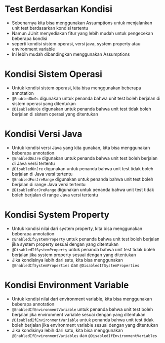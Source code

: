 # Test Berdasarkan Kondisi

- Sebenarnya kita bisa menggunakan Assumptions untuk menjalankan unit test berdasarkan kondisi tertentu
- Namun JUnit menyediakan fitur yang lebih mudah untuk pengecekan beberapa kondisi
- seperti kondisi sistem operasi, versi java, system property atau environment variable
- Ini lebih mudah dibandingkan menggunakan Assumptions

# Kondisi Sistem Operasi

- Untuk kondisi sistem operasi, kita bisa menggunakan beberapa annotation
- `@EnabledOnOs` digunakan untuk penanda bahwa unit test boleh berjalan di sistem operasi yang ditentukan
- `@DisabledOnOs` digunakan untuk penanda bahwa unit test tidak boleh berjalan di sistem operasi yang ditentukan

# Kondisi Versi Java

- Untuk kondisi versi Java yang kita gunakan, kita bisa menggunakan beberapa annotation
- `@EnabledOnJre` digunakan untuk penanda bahwa unit test boleh berjalan di Java versi tertentu
- `@DisabledOnJre` digunakan untuk penanda bahwa unit test tidak boleh berjalan di Java versi tertentu
- `@EnabledForJreRange` digunakan untuk penanda bahwa unit test boleh berjalan di range Java versi tertentu
- `@DisabledForJreRange` digunakan untuk penanda bahwa unit test tidak boleh berjalan di range Java versi tertentu

# Kondisi System Property

- Untuk kondisi nilai dari system property, kita bisa menggunakan beberapa annotation
- `@EnabledIfSystemProperty` untuk penanda bahwa unit test boleh berjalan jika system property sesuai dengan yang ditentukan
- `@DisabledIfSystemProperty` untuk penanda bahwa unit test tidak boleh berjalan jika system property sesuai dengan yang ditentukan
- Jika kondisinya lebih dari satu, kita bisa menggunakan `@EnabledIfSystemProperties` dan `@DisabledIfSystemProperties`

# Kondisi Environment Variable

- Untuk kondisi nilai dari environment variable, kita bisa menggunakan beberapa annotation
- `@EnabledIfEnvironmentVariable` untuk penanda bahwa unit test boleh berjalan jika environment variable sesuai dengan yang ditentukan
- `@DisabledIfEnvironmentVariable` untuk penanda bahwa unit test tidak boleh berjalan jika environment variable sesuai dengan yang ditentukan
- Jika kondisinya lebih dari satu, kita bisa menggunakan `@EnabledIfEnvironmentVariables` dan `@DisabledIfEnvironmentVariables`